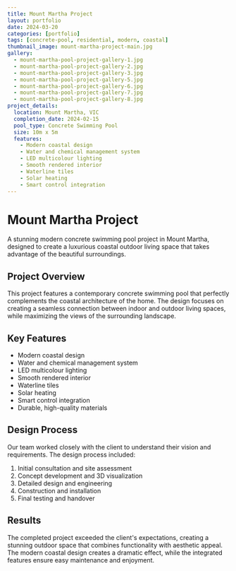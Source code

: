 ```yaml
---
title: Mount Martha Project
layout: portfolio
date: 2024-03-20
categories: [portfolio]
tags: [concrete-pool, residential, modern, coastal]
thumbnail_image: mount-martha-project-main.jpg
gallery:
  - mount-martha-pool-project-gallery-1.jpg
  - mount-martha-pool-project-gallery-2.jpg
  - mount-martha-pool-project-gallery-3.jpg
  - mount-martha-pool-project-gallery-5.jpg
  - mount-martha-pool-project-gallery-6.jpg
  - mount-martha-pool-project-gallery-7.jpg
  - mount-martha-pool-project-gallery-8.jpg
project_details:
  location: Mount Martha, VIC
  completion_date: 2024-02-15
  pool_type: Concrete Swimming Pool
  size: 10m x 5m
  features:
    - Modern coastal design
    - Water and chemical management system
    - LED multicolour lighting
    - Smooth rendered interior
    - Waterline tiles
    - Solar heating
    - Smart control integration
---
```


# Mount Martha Project

A stunning modern concrete swimming pool project in Mount Martha, designed to create a luxurious coastal outdoor living space that takes advantage of the beautiful surroundings.

## Project Overview

This project features a contemporary concrete swimming pool that perfectly complements the coastal architecture of the home. The design focuses on creating a seamless connection between indoor and outdoor living spaces, while maximizing the views of the surrounding landscape.

## Key Features

- Modern coastal design
- Water and chemical management system
- LED multicolour lighting
- Smooth rendered interior
- Waterline tiles
- Solar heating
- Smart control integration
- Durable, high-quality materials

## Design Process

Our team worked closely with the client to understand their vision and requirements. The design process included:

1. Initial consultation and site assessment
2. Concept development and 3D visualization
3. Detailed design and engineering
4. Construction and installation
5. Final testing and handover

## Results

The completed project exceeded the client's expectations, creating a stunning outdoor space that combines functionality with aesthetic appeal. The modern coastal design creates a dramatic effect, while the integrated features ensure easy maintenance and enjoyment.

